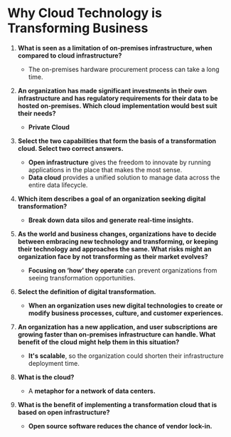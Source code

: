 # Why Cloud Technology is Transforming Business

1. **What is seen as a limitation of on-premises infrastructure, when compared to cloud infrastructure?**

   - The on-premises hardware procurement process can take a long time.

2. **An organization has made significant investments in their own infrastructure and has regulatory requirements for their data to be hosted on-premises. Which cloud implementation would best suit their needs?**

   - **Private Cloud**

3. **Select the two capabilities that form the basis of a transformation cloud. Select two correct answers.**

   - **Open infrastructure** gives the freedom to innovate by running applications in the place that makes the most sense.
   - **Data cloud** provides a unified solution to manage data across the entire data lifecycle.

4. **Which item describes a goal of an organization seeking digital transformation?**

   - **Break down data silos and generate real-time insights.**

5. **As the world and business changes, organizations have to decide between embracing new technology and transforming, or keeping their technology and approaches the same. What risks might an organization face by not transforming as their market evolves?**

   - **Focusing on ‘how’ they operate** can prevent organizations from seeing transformation opportunities.

6. **Select the definition of digital transformation.**

   - **When an organization uses new digital technologies to create or modify business processes, culture, and customer experiences.**

7. **An organization has a new application, and user subscriptions are growing faster than on-premises infrastructure can handle. What benefit of the cloud might help them in this situation?**

   - **It's scalable**, so the organization could shorten their infrastructure deployment time.

8. **What is the cloud?**

   - A **metaphor for a network of data centers.**

9. **What is the benefit of implementing a transformation cloud that is based on open infrastructure?**

   - **Open source software reduces the chance of vendor lock-in.**
